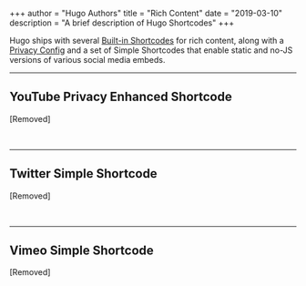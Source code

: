 +++
author = "Hugo Authors"
title = "Rich Content"
date = "2019-03-10"
description = "A brief description of Hugo Shortcodes"
+++

Hugo ships with several [Built-in Shortcodes](https://gohugo.io/content-management/shortcodes/#use-hugos-built-in-shortcodes) for rich content, along with a [Privacy Config](https://gohugo.io/about/hugo-and-gdpr/) and a set of Simple Shortcodes that enable static and no-JS versions of various social media embeds.
<!--more-->
---

## YouTube Privacy Enhanced Shortcode

[Removed]

<br>

---

## Twitter Simple Shortcode

[Removed]

<br>

---

## Vimeo Simple Shortcode

[Removed]
